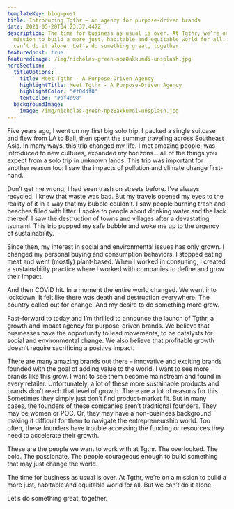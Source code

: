 ```yaml
---
templateKey: blog-post
title: Introducing Tgthr – an agency for purpose-driven brands
date: 2021-05-20T04:23:37.447Z
description: The time for business as usual is over. At Tgthr, we’re on a
  mission to build a more just, habitable and equitable world for all. But we
  can’t do it alone. Let’s do something great, together.
featuredpost: true
featuredimage: /img/nicholas-green-npz8akkumdi-unsplash.jpg
heroSection:
  titleOptions:
    title: Meet Tgthr - A Purpose-Driven Agency
    highlightTitle: Meet Tgthr - A Purpose-Driven Agency
    highlightColor: "#f0ddf8"
    textColor: "#af4d98"
  backgroundImage:
    image: /img/nicholas-green-npz8akkumdi-unsplash.jpg
---
```

Five years ago, I went on my first big solo trip. I packed a single suitcase and flew from LA to Bali, then spent the summer traveling across Southeast Asia. In many ways, this trip changed my life. I met amazing people, was introduced to new cultures, expanded my horizons… all of the things you expect from a solo trip in unknown lands. This trip was important for another reason too: I saw the impacts of pollution and climate change first-hand.

Don’t get me wrong, I had seen trash on streets before. I’ve always recycled. I knew that waste was bad. But my travels opened my eyes to the reality of it in a way that my bubble couldn’t. I saw people burning trash and beaches filled with litter. I spoke to people about drinking water and the lack thereof. I saw the destruction of towns and villages after a devastating tsunami. This trip popped my safe bubble and woke me up to the urgency of sustainability.

Since then, my interest in social and environmental issues has only grown. I changed my personal buying and consumption behaviors. I stopped eating meat and went (mostly) plant-based. When I worked in consulting, I created a sustainability practice where I worked with companies to define and grow their impact.

And then COVID hit. In a moment the entire world changed. We went into lockdown. It felt like there was death and destruction everywhere. The country called out for change. And my desire to do something more grew.

Fast-forward to today and I’m thrilled to announce the launch of Tgthr, a growth and impact agency for purpose-driven brands. We believe that businesses have the opportunity to lead movements, to be catalysts for social and environmental change. We also believe that profitable growth doesn’t require sacrificing a positive impact. 

There are many amazing brands out there – innovative and exciting brands founded with the goal of adding value to the world. I want to see more brands like this grow. I want to see them become mainstream and found in every retailer. Unfortunately, a lot of these more sustainable products and brands don’t reach that level of growth. There are a lot of reasons for this. Sometimes they simply just don’t find product-market fit. But in many cases, the founders of these companies aren’t traditional founders. They may be women or POC. Or, they may have a non-business background making it difficult for them to navigate the entrepreneurship world. Too often, these founders have trouble accessing the funding or resources they need to accelerate their growth. 

These are the people we want to work with at Tgthr. The overlooked. The bold. The passionate. The people courageous enough to build something that may just change the world.

The time for business as usual is over. At Tgthr, we’re on a mission to build a more just, habitable and equitable world for all. But we can’t do it alone.

Let’s do something great, together.